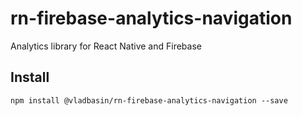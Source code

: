 # rn-firebase-analytics-navigation

Analytics library for React Native and Firebase

## Install

`npm install @vladbasin/rn-firebase-analytics-navigation --save`
